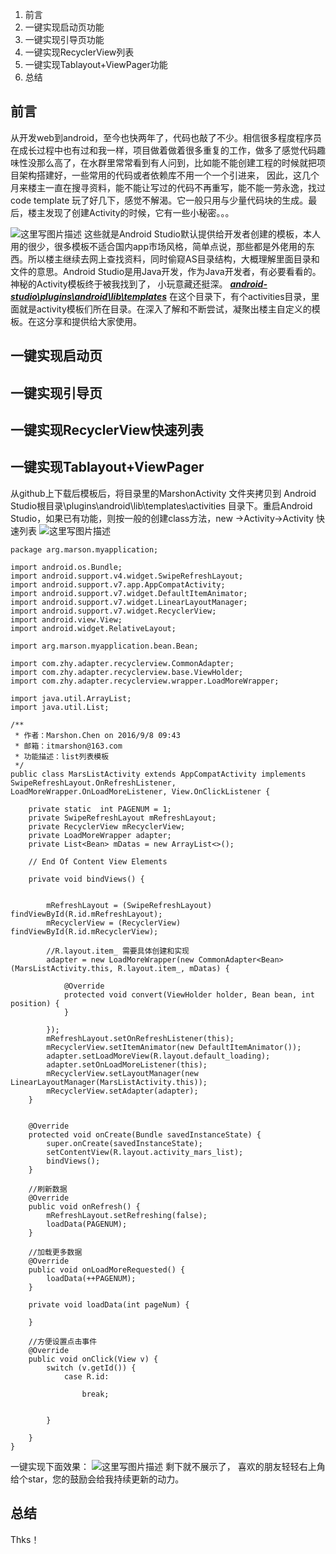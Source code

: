  1. 前言
 2. 一键实现启动页功能
 3. 一键实现引导页功能
 4. 一键实现RecyclerView列表
 5. 一键实现Tablayout+ViewPager功能
 6. 总结
## 前言 ##
从开发web到android，至今也快两年了，代码也敲了不少。相信很多程度程序员在成长过程中也有过和我一样，项目做着做着很多重复的工作，做多了感觉代码趣味性没那么高了，在水群里常常看到有人问到，比如能不能创建工程的时候就把项目架构搭建好，一些常用的代码或者依赖库不用一个一个引进来， 因此，这几个月来楼主一直在搜寻资料，能不能让写过的代码不再重写，能不能一劳永逸，找过code template 玩了好几下，感觉不解渴。它一般只用与少量代码块的生成。最后，楼主发现了创建Activity的时候，它有一些小秘密。。。

 ![这里写图片描述](http://img.blog.csdn.net/20161108173452713)
 这些就是Android Studio默认提供给开发者创建的模板，本人用的很少，很多模板不适合国内app市场风格，简单点说，那些都是外佬用的东西。所以楼主继续去网上查找资料，同时偷窥AS目录结构，大概理解里面目录和文件的意思。Android Studio是用Java开发，作为Java开发者，有必要看看的。
 神秘的Activity模板终于被我找到了， 小玩意藏还挺深。
 ***[android-studio\plugins\android\lib\templates](www.baidu.com)***
 在这个目录下，有个activities目录，里面就是activity模板们所在目录。在深入了解和不断尝试，凝聚出楼主自定义的模板。在这分享和提供给大家使用。
 

##  一键实现启动页
## 一键实现引导页
##  一键实现RecyclerView快速列表
##  一键实现Tablayout+ViewPager
从github上下载后模板后，将目录里的MarshonActivity 文件夹拷贝到
Android Studio根目录\plugins\android\lib\templates\activities 目录下。重启Android Studio，如果已有功能，则按一般的创建class方法，new ->Activity->Activity 快速列表
![这里写图片描述](http://img.blog.csdn.net/20161108180245093)

```
package arg.marson.myapplication;

import android.os.Bundle;
import android.support.v4.widget.SwipeRefreshLayout;
import android.support.v7.app.AppCompatActivity;
import android.support.v7.widget.DefaultItemAnimator;
import android.support.v7.widget.LinearLayoutManager;
import android.support.v7.widget.RecyclerView;
import android.view.View;
import android.widget.RelativeLayout;

import arg.marson.myapplication.bean.Bean;

import com.zhy.adapter.recyclerview.CommonAdapter;
import com.zhy.adapter.recyclerview.base.ViewHolder;
import com.zhy.adapter.recyclerview.wrapper.LoadMoreWrapper;

import java.util.ArrayList;
import java.util.List;

/**
 * 作者：Marshon.Chen on 2016/9/8 09:43
 * 邮箱：itmarshon@163.com
 * 功能描述：list列表模板
 */
public class MarsListActivity extends AppCompatActivity implements SwipeRefreshLayout.OnRefreshListener, LoadMoreWrapper.OnLoadMoreListener, View.OnClickListener {

    private static  int PAGENUM = 1;
    private SwipeRefreshLayout mRefreshLayout;
    private RecyclerView mRecyclerView;
    private LoadMoreWrapper adapter;
    private List<Bean> mDatas = new ArrayList<>();

    // End Of Content View Elements

    private void bindViews() {


        mRefreshLayout = (SwipeRefreshLayout) findViewById(R.id.mRefreshLayout);
        mRecyclerView = (RecyclerView) findViewById(R.id.mRecyclerView);

        //R.layout.item_ 需要具体创建和实现
        adapter = new LoadMoreWrapper(new CommonAdapter<Bean>(MarsListActivity.this, R.layout.item_, mDatas) {

            @Override
            protected void convert(ViewHolder holder, Bean bean, int position) {
            }

        });
        mRefreshLayout.setOnRefreshListener(this);
        mRecyclerView.setItemAnimator(new DefaultItemAnimator());
        adapter.setLoadMoreView(R.layout.default_loading);
        adapter.setOnLoadMoreListener(this);
        mRecyclerView.setLayoutManager(new LinearLayoutManager(MarsListActivity.this));
        mRecyclerView.setAdapter(adapter);
    }


    @Override
    protected void onCreate(Bundle savedInstanceState) {
        super.onCreate(savedInstanceState);
        setContentView(R.layout.activity_mars_list);
        bindViews();
    }

    //刷新数据
    @Override
    public void onRefresh() {
        mRefreshLayout.setRefreshing(false);
        loadData(PAGENUM);
    }

    //加载更多数据
    @Override
    public void onLoadMoreRequested() {
        loadData(++PAGENUM);
    }

    private void loadData(int pageNum) {

    }

    //方便设置点击事件
    @Override
    public void onClick(View v) {
        switch (v.getId()) {
            case R.id:

                break;
          

        }

    }
}
```
一键实现下面效果：
![这里写图片描述](http://img.blog.csdn.net/20161108180813740)
剩下就不展示了， 喜欢的朋友轻轻右上角给个star，您的鼓励会给我持续更新的动力。
## 总结 ##
Thks！